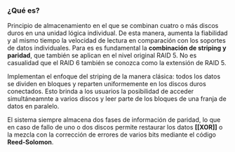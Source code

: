 ### ¿Qué es?
Principio de almacenamiento en el que se combinan cuatro o más discos duros en una unidad lógica individual. De esta manera, aumenta la fiabilidad y al mismo tiempo la velocidad de lectura en comparación con los soportes de datos individuales. Para es es fundamental la **combinación de striping y paridad**, que también se aplican en el nivel original RAID 5. No es casualidad que el RAID 6 también se conozca como la extensión de RAID 5.

Implementan el enfoque del striping de la manera clásica: todos los datos se dividen en bloques y reparten uniformemente en los discos duros conectados. Esto brinda a los usuarios la posibilidad de acceder simultáneamnte a varios discos y leer parte de los bloques de una franja de datos en paralelo.

El sistema siempre almacena dos fases de información de paridad, lo que en caso de fallo de uno o dos discos permite restaurar los datos **[[XOR]]** o la mezcla con la corrección de errores de varios bits mediante el código **Reed-Solomon**. 